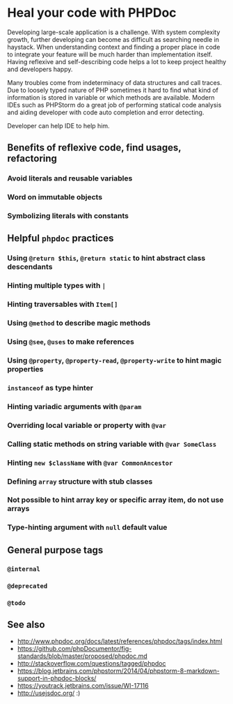 # Heal your code with PHPDoc

Developing large-scale application is a challenge. 
With system complexity growth, further developing can become as difficult as searching needle in haystack. 
When understanding context and finding a proper place in code to integrate your feature will be much harder than implementation itself.
Having reflexive and self-describing code helps a lot to keep project healthy and developers happy.

Many troubles come from indeterminacy of data structures and call traces. 
Due to loosely typed nature of PHP sometimes it hard to find what kind of information is stored in variable or which methods are available.
Modern IDEs such as PHPStorm do a great job of performing statical code analysis and aiding developer with code auto completion 
and error detecting. 

Developer can help IDE to help him.

## Benefits of reflexive code, find usages, refactoring
### Avoid literals and reusable variables
### Word on immutable objects
### Symbolizing literals with constants

## Helpful `phpdoc` practices
### Using `@return $this`, `@return static` to hint abstract class descendants
### Hinting multiple types with `|`
### Hinting traversables with `Item[]`
### Using `@method` to describe magic methods
### Using `@see`, `@uses` to make references
### Using `@property`, `@property-read`, `@property-write` to hint magic properties
### `instanceof` as type hinter
### Hinting variadic arguments with `@param`
### Overriding local variable or property with `@var`
### Calling static methods on string variable with `@var SomeClass`
### Hinting `new $className` with `@var CommonAncestor` 
### Defining `array` structure with stub classes
### Not possible to hint array key or specific array item, do not use arrays
### Type-hinting argument with `null` default value

## General purpose tags
### `@internal`
### `@deprecated`
### `@todo`

## See also
* http://www.phpdoc.org/docs/latest/references/phpdoc/tags/index.html
* https://github.com/phpDocumentor/fig-standards/blob/master/proposed/phpdoc.md
* http://stackoverflow.com/questions/tagged/phpdoc
* https://blog.jetbrains.com/phpstorm/2014/04/phpstorm-8-markdown-support-in-phpdoc-blocks/
* https://youtrack.jetbrains.com/issue/WI-17116
* http://usejsdoc.org/ :)


